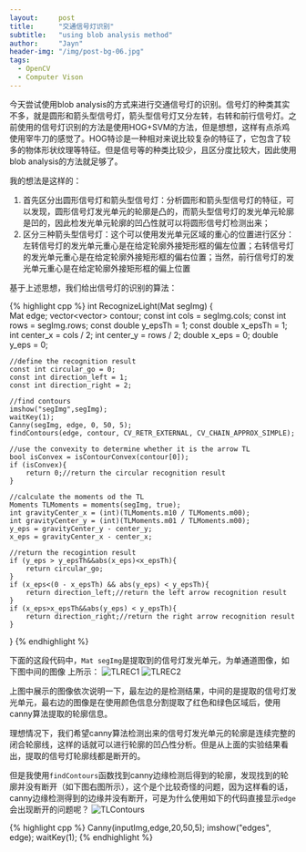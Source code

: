 ```yaml
---
layout:     post
title:      "交通信号灯识别"
subtitle:   "using blob analysis method"
author:     "Jayn"
header-img: "/img/post-bg-06.jpg"
tags:
  - OpenCV
  - Computer Vison
---
```


今天尝试使用blob analysis的方式来进行交通信号灯的识别。信号灯的种类其实不多，就是圆形和箭头型信号灯，箭头型信号灯又分左转，右转和前行信号灯。之前使用的信号灯识别的方法是使用HOG+SVM的方法，但是想想，这样有点杀鸡使用宰牛刀的感觉了。HOG特诊是一种相对来说比较复杂的特征了，它包含了较多的物体形状纹理等特征。但是信号等的种类比较少，且区分度比较大，因此使用blob analysis的方法就足够了。

我的想法是这样的：

1. 首先区分出圆形信号灯和箭头型信号灯：分析圆形和箭头型信号灯的特征，可以发现，圆形信号灯发光单元的轮廓是凸的，而箭头型信号灯的发光单元轮廓是凹的，因此检发光单元轮廓的凹凸性就可以将圆形信号灯检测出来；
2. 区分三种箭头型信号灯：这个可以使用发光单元区域的重心的位置进行区分：左转信号灯的发光单元重心是在给定轮廓外接矩形框的偏左位置；右转信号灯的发光单元重心是在给定轮廓外接矩形框的偏右位置；当然，前行信号灯的发光单元重心是在给定轮廓外接矩形框的偏上位置

基于上述思想，我们给出信号灯的识别的算法：

{% highlight cpp %}
int RecognizeLight(Mat segImg)
{   
    Mat edge;
    vector<vector<Point>> contour;
    const int cols = segImg.cols;
    const int rows = segImg.rows;
    const double y_epsTh = 1;
    const double x_epsTh = 1;
    int center_x = cols / 2;
    int center_y = rows / 2;
    double x_eps = 0;
    double y_eps = 0;

    //define the recognition result
    const int circular_go = 0;
    const int direction_left = 1;
    const int direction_right = 2;

    //find contours
    imshow("segImg",segImg);
    waitKey(1);
    Canny(segImg, edge, 0, 50, 5);
    findContours(edge, contour, CV_RETR_EXTERNAL, CV_CHAIN_APPROX_SIMPLE);

    //use the convexity to determine whether it is the arrow TL
    bool isConvex = isContourConvex(contour[0]);
    if (isConvex){
        return 0;//return the circular recognition result
    }
    
    //calculate the moments od the TL
    Moments TLMoments = moments(segImg, true);
    int gravityCenter_x = (int)(TLMoments.m10 / TLMoments.m00);
    int gravityCenter_y = (int)(TLMoments.m01 / TLMoments.m00);
    y_eps = gravityCenter_y - center_y;
    x_eps = gravityCenter_x - center_x;

    //return the recogintion result
    if (y_eps > y_epsTh&&abs(x_eps)<x_epsTh){
        return circular_go;
    }
    if (x_eps<(0 - x_epsTh) && abs(y_eps) < y_epsTh){
        return direction_left;//return the left arrow recognition result
    }
    if (x_eps>x_epsTh&&abs(y_eps) < y_epsTh){
        return direction_right;//return the right arrow recognition result
    }
}
{% endhighlight %}


下面的这段代码中，`Mat segImg`是提取到的信号灯发光单元，为单通道图像，如下图中间的图像
上所示：
![TLREC1](http://7xniym.com1.z0.glb.clouddn.com/TLREC1.png)
![TLREC2](http://7xniym.com1.z0.glb.clouddn.com/TLREC2.png)

上图中展示的图像依次说明一下，最左边的是检测结果，中间的是提取的信号灯发光单元，最右边的图像是在使用颜色信息分割提取了红色和绿色区域后，使用canny算法提取的轮廓信息。

理想情况下，我们希望canny算法检测出来的信号灯发光单元的轮廓是连续完整的闭合轮廓线，这样的话就可以进行轮廓的凹凸性分析。但是从上面的实验结果看出，提取的信号灯轮廓线都是断开的。

但是我使用`findContours`函数找到canny边缘检测后得到的轮廓，发现找到的轮廓并没有断开（如下图右图所示），这个是个比较奇怪的问题，因为这样看的话，canny边缘检测得到的边缘并没有断开，可是为什么使用如下的代码直接显示`edge`会出现断开的问题呢？
![TLContours](http://7xniym.com1.z0.glb.clouddn.com/TLcontours.png)

{% highlight cpp %}
Canny(inputImg,edge,20,50,5);
imshow("edges", edge);
waitKey(1);
{% endhighlight %}
